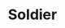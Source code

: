 ---
layout: default
title: Soldier
parent: Class Guides
grand_parent: FAQ
nav_order: 3
permalink: /faq/class-guides/soldier/
---